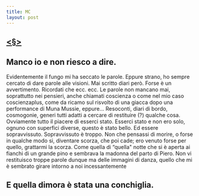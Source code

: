 ```yaml
---
title: MC
layout: post
---
```

## [<§>](https://indicibile.xyz)
## Manco io e non riesco a dire. 
Evidentemente il fungo mi ha seccato le parole. Eppure strano, ho sempre  cercato di dare parole alle visioni. Mai scritto diari però. Forse è un avvertimento. Ricordati che ecc. ecc. Le parole non mancano mai, soprattutto nei pensieri, anche chiamati coscienza o come nel mio caso  coscienzaplus, come da ricamo sul risvolto di una giacca dopo una performance di Muna Mussie,  eppure… 
Resoconti, diari di bordo, cosmogonie, generi tutti adatti a cercare di restituire (?) qualche cosa.  Ovviamente tutto il piacere di esserci stato. Esserci stato e non ero solo, ognuno con superfici diverse,  questo è stato bello. Ed essere sopravvissuto. Sopravvissuto è troppo. Non che pensassi di morire, o  forse in qualche modo si, diventare scorza, che poi cade; ero venuto forse per quello, grattarmi la scorza.  Come quella di “quella" notte che si è aperta ai fianchi di un grande pino e sembrava la madonna del  parto di Piero. 
Non vi restituisco troppe parole dunque ma delle immagini di danza, quello che mi è sembrato girare  intorno a noi incessantemente 
## E quella dimora è stata una conchiglia. 
